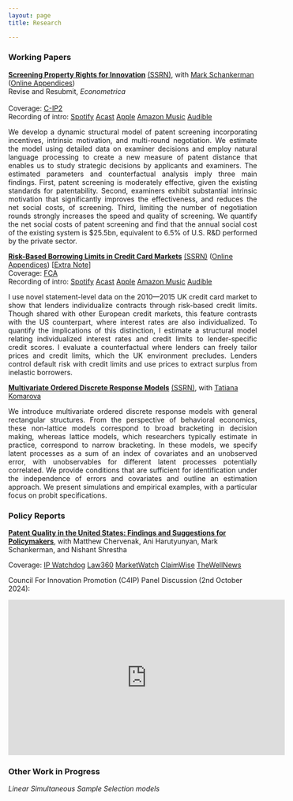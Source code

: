 ```yaml
---
layout: page
title: Research

---
```


<base target="_blank">

### Working Papers

[**Screening Property Rights for Innovation**](img/ms_2025_01_13_main_text.pdf) [(SSRN)](https://papers.ssrn.com/sol3/papers.cfm?abstract_id=4519999), with [Mark Schankerman](https://personal.lse.ac.uk/schanker/) ([Online Appendices](img/ms_2025_01_13_online_appendices.pdf)) <br>
Revise and Resubmit, *Econometrica* <br> <br>
Coverage: [C-IP2](https://cip2.gmu.edu/2023/10/04/using-economic-models-to-evaluate-the-efficacy-of-u-s-patent-examination/) <br> Recording of intro: [Spotify](https://open.spotify.com/episode/1n0MKTUkXJc1FbWsiAy5BQ?si=i805Z6Z-S4CFBWDGyA7RUw) [Acast](https://shows.acast.com/matchams-research-paper-introductions/episodes/screening-property-right-for-innovation) [Apple](https://podcasts.apple.com/us/podcast/screening-property-right-for-innovation/id1714279823?i=1000633111884) [Amazon Music](https://music.amazon.co.uk/podcasts/5db97e90-6542-4e6f-81dd-ef3ca637514b/episodes/dd492ecc-651b-4187-801d-1ccbb625119f/matcham's-research-paper-introductions-screening-property-right-for-innovation) [Audible](https://www.audible.co.uk/podcast/Screening-Property-Right-for-Innovation/B0CM44M5WK?action_code=ASSGB149080119000H&share_location=pdp) <br>

<p style='text-align: justify;'> <span style="font-size:1em;"> We develop a dynamic structural model of patent screening incorporating incentives, intrinsic motivation, and multi-round negotiation. We estimate the model using detailed data on examiner decisions and employ natural language processing to create a new measure of patent distance that enables us to study strategic decisions by applicants and examiners. The estimated parameters and counterfactual analysis imply three main findings. First, patent screening is moderately effective, given the existing standards for patentability. Second, examiners exhibit substantial intrinsic motivation that significantly improves the effectiveness, and reduces the net social costs, of screening. Third, limiting the number of negotiation rounds strongly increases the speed and quality of screening. We quantify the net social costs of patent screening and find that the annual social cost of the existing system is $25.5bn, equivalent to 6.5% of U.S. R&D performed by the private sector.  </span> </p>

[**Risk-Based Borrowing Limits in Credit Card Markets**](img/rbbl_main_03_07_website_2025_03_10.pdf) [(SSRN)](https://papers.ssrn.com/sol3/papers.cfm?abstract_id=4926974) ([Online Appendices](img/rbbl_online_03_07_website_2025_03_10.pdf)) [[Extra Note](img/rbbl_note_03_07_website_2025_03_10.pdf)] <br>
Coverage: [FCA](https://www.fca.org.uk/publications/research/interest-rates-risk-based-credit-limits-uk-credit-card-market) <br> Recording of intro: [Spotify](https://open.spotify.com/episode/3ngwvtfcbdiufCsbtmFuQx?si=Eu0MGm5IS5emRpQ2S7trSA) [Acast](https://shows.acast.com/matchams-research-paper-introductions/episodes/risk-based-borrowing-limits) [Apple](https://podcasts.apple.com/us/podcast/risk-based-borrowing-limits-in-credit-card-markets/id1714279823?i=1000666018648) [Amazon Music](https://music.amazon.co.uk/podcasts/5db97e90-6542-4e6f-81dd-ef3ca637514b/episodes/4610a634-3b96-46fe-8178-807c2c192777/matcham's-research-paper-introductions-risk-based-borrowing-limits-in-credit-card-markets) [Audible](https://www.audible.co.uk/pd/B0DDQ5M3RZ?action_code=ASSGB149080119000H&share_location=pdp) <br>

<p style='text-align: justify;'> <span style="font-size:1em;"> I use novel statement-level data on the 2010—2015 UK credit card market to show that lenders individualize contracts through risk-based credit limits. Though shared with other European credit markets, this feature contrasts with the US counterpart, where interest rates are also individualized. To quantify the implications of this distinction, I estimate a structural model relating individualized interest rates and credit limits to lender-specific credit scores. I evaluate a counterfactual where lenders can freely tailor prices and credit limits, which the UK environment precludes. Lenders control default risk with credit limits and use prices to extract surplus from inelastic borrowers. </span> </p>

[**Multivariate Ordered Discrete Response Models**](img/KM20230215.pdf) [(SSRN)](https://papers.ssrn.com/sol3/papers.cfm?abstract_id=4103429), with [Tatiana Komarova](https://personalpages.manchester.ac.uk/staff/tatiana.komarova/) <br>

<p style='text-align: justify;'> <span style="font-size:1em;"> We introduce multivariate ordered discrete response models with general rectangular structures. From the perspective of behavioral economics, these non-lattice models correspond to broad bracketing in decision making, whereas lattice models, which researchers typically estimate in practice, correspond to narrow bracketing. In these models, we specify latent processes as a sum of an index of covariates and an unobserved error, with unobservables for different latent processes potentially correlated. We provide conditions that are sufficient for identification under the independence of errors and covariates and outline an estimation approach. We present simulations and empirical examples, with a particular focus on probit specifications. </span> </p>

### Policy Reports

[**Patent Quality in the United States: Findings and Suggestions for Policymakers**](https://sunwater.org/wp-content/uploads/2024/09/SWI-Policy-Report-Patent-9-23-2024.pdf), with Matthew Chervenak, Ani Harutyunyan, Mark Schankerman, and Nishant Shrestha <br>

Coverage: [IP Watchdog](https://ipwatchdog.com/2024/10/02/patent-quality-report-finds-improper-patent-abandonment-greater-issue-improper-grants/id=181705/#)   [Law360](https://www.law360.com/ip/articles/1882769/nonprofit-finds-bad-patent-epidemic-is-just-a-myth)   [MarketWatch](https://www.marketwatch.com/press-release/council-for-innovation-promotion-celebrates-groundbreaking-sunwater-institute-study-combatting-harmful-patent-disinformation-b8ca0dbf) [ClaimWise](https://www.linkedin.com/pulse/sunwater-institute-urges-critical-reforms-us-patent-system-l3j3e/?trackingId=wQh9%2FFbXwq7OifrCqnrOIQ%3D%3D) [TheWellNews](https://www.thewellnews.com/opinions/a-reality-check-for-patent-quality-critics/) <br> 

Council For Innovation Promotion (C4IP) Panel Discussion (2nd October 2024):
<div style="text-align: center;">
<iframe width="560" height="315" src="https://www.youtube.com/embed/PqsauSsg70c?si=zzTeGUjL_5YaR4ux" frameborder="0" allowfullscreen></iframe>
</div>

### Other Work in Progress

<!---
**On Household Finance:** <br>
*The Effects of Income Shocks on Asset Allocation and Wealth Inequality* (with [Akash Raja](https://www.akashraja.com/home))

**On Innovation [Contingent on Funding] (with [Mark Schankerman](https://personal.lse.ac.uk/schanker/)):** <br>
*Patent Trial and Appeal Board: Killing Property Rights?* <br>
*Evaluating Screening in the European Patent Office* <br>
*Micro-Dynamics of Creative Destruction: Causal Evidence from Patent Renewals* <br>
*Assessing the Patentability Standard* <br>
*Patent Screening in Diverse Technology Fields* <br>

**On Econometrics:** <br>
-->

*Linear Simultaneous Sample Selection models*
